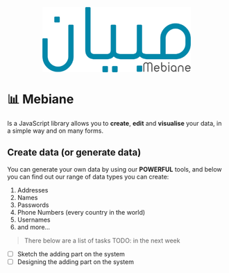 <div style="text-align:center"><img src ="images/logo.png" height="150px" /></div>

# :bar_chart: Mebiane

Is a JavaScript library allows you to **create**, **edit** and **visualise** your data, in a simple way and on many forms.

## Create data (or generate data)

You can generate your own data by using our **POWERFUL** tools, and below you can find out our range of data types you can create:

1. Addresses
2. Names
3. Passwords
4. Phone Numbers (every country in the world)
5. Usernames
6. and more...

> There below are a list of tasks TODO: in the next week

- [ ] Sketch the adding part on the system
- [ ] Designing the adding part on the system
